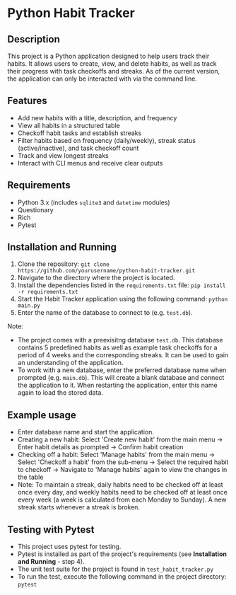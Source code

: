 # Python Habit Tracker

## Description
This project is a Python application designed to help users track their habits. 
It allows users to create, view, and delete habits, as well as track their progress with task checkoffs and streaks.
As of the current version, the application can only be interacted with via the command line.

## Features 
- Add new habits with a title, description, and frequency
- View all habits in a structured table
- Checkoff habit tasks and establish streaks
- Filter habits based on frequency (daily/weekly), streak status (active/inactive), and task checkoff count
- Track and view longest streaks
- Interact with CLI menus and receive clear outputs

## Requirements 
- Python 3.x (includes `sqlite3` and `datetime` modules)
- Questionary
- Rich
- Pytest

## Installation and Running
1. Clone the repository:
   `git clone https://github.com/yourusername/python-habit-tracker.git`
3. Navigate to the directory where the project is located.
4. Install the dependencies listed in the `requirements.txt` file: `pip install -r requirements.txt`
5. Start the Habit Tracker application using the following command: `python main.py`
6. Enter the name of the database to connect to (e.g. `test.db`).

Note:
- The project comes with a preexisitng database `test.db`. This database contains 5 predefined habits as well as example task checkoffs for a period of 4 weeks and the corresponding streaks. It can be used to gain an understanding of the application.
- To work with a new database, enter the preferred database name when prompted (e.g. `main.db`). This will create a blank database and connect the application to it. When restarting the application, enter this name again to load the stored data.

## Example usage
- Enter database name and start the application.
- Creating a new habit: Select 'Create new habit' from the main menu -> Enter habit details as prompted -> Confirm habit creation
- Checking off a habit: Select 'Manage habits' from the main menu -> Select 'Checkoff a habit' from the sub-menu -> Select the required habit to checkoff -> Navigate to 'Manage habits' again to view the changes in the table
- Note: To maintain a streak, daily habits need to be checked off at least once every day, and weekly habits need to be checked off at least once every week (a week is calculated from each Monday to Sunday). A new streak starts whenever a streak is broken.

## Testing with Pytest
- This project uses pytest for testing. 
- Pytest is installed as part of the project's requirements (see **Installation and Running** - step 4).
- The unit test suite for the project is found in `test_habit_tracker.py`
- To run the test, execute the following command in the project directory: `pytest`